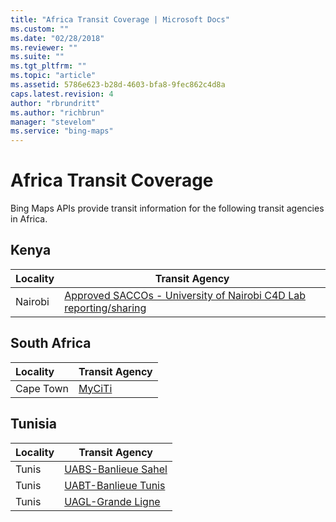 ```yaml
---
title: "Africa Transit Coverage | Microsoft Docs"
ms.custom: ""
ms.date: "02/28/2018"
ms.reviewer: ""
ms.suite: ""
ms.tgt_pltfrm: ""
ms.topic: "article"
ms.assetid: 5786e623-b28d-4603-bfa8-9fec862c4d8a
caps.latest.revision: 4
author: "rbrundritt"
ms.author: "richbrun"
manager: "stevelom"
ms.service: "bing-maps"
---
```

# Africa Transit Coverage

Bing Maps APIs provide transit information for the following transit agencies in Africa.  

## Kenya
|Locality|Transit Agency|
|:--------------------|--------------|
|Nairobi|[Approved SACCOs - University of Nairobi C4D Lab reporting/sharing](http://www.digitalmatatus.com) 

## South Africa
|Locality|Transit Agency|
|:--------------------|--------------|
|Cape Town|[MyCiTi](https://myciti.org.za) 

## Tunisia
|Locality|Transit Agency|
|:--------------------|--------------|
|Tunis|[UABS-Banlieue Sahel](http://www.sncft.com.tn) 
|Tunis|[UABT-Banlieue Tunis](http://www.sncft.com.tn) 
|Tunis|[UAGL-Grande Ligne](http://www.sncft.com.tn) 





